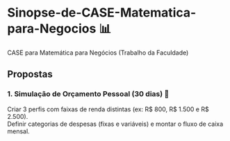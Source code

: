 # Sinopse-de-CASE-Matematica-para-Negocios 📊
CASE para Matemática para Negócios (Trabalho da Faculdade) 

## Propostas 
### 1. Simulação de Orçamento Pessoal (30 dias) 💸
  Criar 3 perfis com faixas de renda distintas (ex: R$ 800, R$ 1.500 e R$ 2.500). <br />
  Definir categorias de despesas (fixas e variáveis) e montar o fluxo de caixa mensal. 

